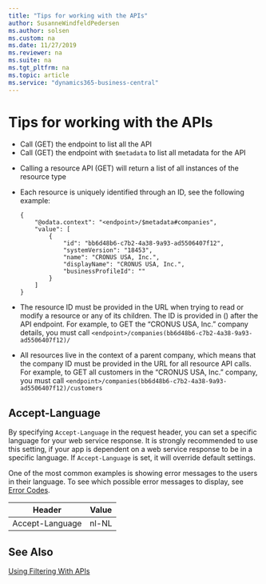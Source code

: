 ```yaml
---
title: "Tips for working with the APIs"
author: SusanneWindfeldPedersen
ms.author: solsen
ms.custom: na
ms.date: 11/27/2019
ms.reviewer: na
ms.suite: na
ms.tgt_pltfrm: na
ms.topic: article
ms.service: "dynamics365-business-central"
---
```


# Tips for working with the APIs

+ Call (GET) the endpoint to list all the API
+ Call (GET) the endpoint with `$metadata` to list all metadata for the API

<!--
+ Call (GET) the endpoint with the `odata.track-changes` preference to obtain a [deltaLink](devenv-connect-apps-delta.md) to return the records that have changed in the data set since the last query
+ Call (GET) the endpoint with `$filter` to list all the records within the specified range by providing [Filters](devenv-connect-apps-filtering.md)
-->
+ Calling a resource API (GET) will return a list of all instances of the resource type
+ Each resource is uniquely identified through an ID, see the following example:  

    ```
    {
        "@odata.context": "<endpoint>/$metadata#companies",
        "value": [
            {
                "id": "bb6d48b6-c7b2-4a38-9a93-ad5506407f12",
                "systemVersion": "18453",
                "name": "CRONUS USA, Inc.",
                "displayName": "CRONUS USA, Inc.",
                "businessProfileId": ""
            }
        ]
    }
    ```

+ The resource ID must be provided in the URL when trying to read or modify a resource or any of its children. The ID is provided in () after the API endpoint. For example, to GET the “CRONUS USA, Inc.” company details, you must call `<endpoint>/companies(bb6d48b6-c7b2-4a38-9a93-ad5506407f12)/`
+ All resources live in the context of a parent company, which means that the company ID must be provided in the URL for all resource API calls. For example, to GET all customers in the “CRONUS USA, Inc.” company, you must call `<endpoint>/companies(bb6d48b6-c7b2-4a38-9a93-ad5506407f12)/customers`

## <a name="AcceptLanguage"></a>Accept-Language

By specifying `Accept-Language` in the request header, you can set a specific language for your web service response. It is strongly recommended to use this setting, if your app is dependent on a web service response to be in a specific language. If `Accept-Language` is set, it will override default settings.

One of the most common examples is showing error messages to the users in their language. To see which possible error messages to display, see [Error Codes](/dynamics-nav/api-reference/v1.0/dynamics_error_codes). <!-- Another common example is displaying reports in a specific language... example here -->

|Header          |Value|
|----------------|-----|
|Accept-Language |nl-NL|

## See Also
<!-- [Using Deltas With APIs](devenv-connect-apps-delta.md)-->  
[Using Filtering With APIs](devenv-connect-apps-filtering.md)
